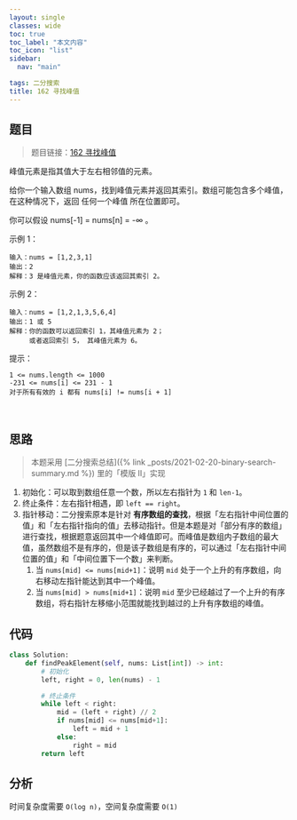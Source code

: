 ```yaml
---
layout: single
classes: wide
toc: true
toc_label: "本文内容"
toc_icon: "list"
sidebar:
  nav: "main"

tags: 二分搜索
title: 162 寻找峰值
---
```


## 题目

> 题目链接：[162 寻找峰值](https://leetcode-cn.com/problems/find-peak-element/)

峰值元素是指其值大于左右相邻值的元素。

给你一个输入数组 nums，找到峰值元素并返回其索引。数组可能包含多个峰值，在这种情况下，返回 任何一个峰值 所在位置即可。

你可以假设 nums[-1] = nums[n] = -∞ 。

示例 1：

    输入：nums = [1,2,3,1]
    输出：2
    解释：3 是峰值元素，你的函数应该返回其索引 2。

示例 2：

    输入：nums = [1,2,1,3,5,6,4]
    输出：1 或 5 
    解释：你的函数可以返回索引 1，其峰值元素为 2；
         或者返回索引 5， 其峰值元素为 6。
    
提示：

    1 <= nums.length <= 1000
    -231 <= nums[i] <= 231 - 1
    对于所有有效的 i 都有 nums[i] != nums[i + 1]
 


## 思路 

> 本题采用 [二分搜索总结]({% link _posts/2021-02-20-binary-search-summary.md %}) 里的「模版 II」实现         

1. 初始化：可以取到数组任意一个数，所以左右指针为 `1` 和 `len-1`。
2. 终止条件：左右指针相遇，即 `left == right`。
3. 指针移动：二分搜索原本是针对 **有序数组的查找**，根据「左右指针中间位置的值」和「左右指针指向的值」去移动指针。但是本题是对「部分有序的数组」进行查找，根据题意返回其中一个峰值即可。而峰值是数组内子数组的最大值，虽然数组不是有序的，但是该子数组是有序的，可以通过「左右指针中间位置的值」和「中间位置下一个数」来判断。
   1. 当 `nums[mid] <= nums[mid+1]`：说明 `mid` 处于一个上升的有序数组，向右移动左指针能达到其中一个峰值。
   2. 当 `nums[mid] > nums[mid+1]`：说明 `mid` 至少已经越过了一个上升的有序数组，将右指针左移缩小范围就能找到越过的上升有序数组的峰值。


## 代码 

```python
class Solution:
    def findPeakElement(self, nums: List[int]) -> int:
        # 初始化
        left, right = 0, len(nums) - 1

        # 终止条件
        while left < right:
            mid = (left + right) // 2
            if nums[mid] <= nums[mid+1]:
                left = mid + 1
            else:
                right = mid 
        return left
```

## 分析 

时间复杂度需要 `O(log n)`，空间复杂度需要 `O(1)`